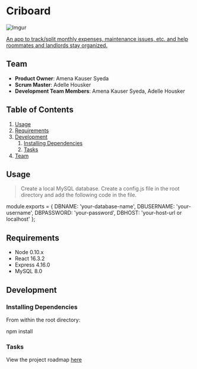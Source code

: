 # Criboard

![Imgur](https://i.imgur.com/4b4AlcY.png)

[An app to track/split monthly expenses, maintenance issues, etc. and help roommates and landlords stay organized.](https://safe-tundra-98409.herokuapp.com)

## Team

  - __Product Owner__: Amena Kauser Syeda
  - __Scrum Master__: Adelle Housker
  - __Development Team Members__: Amena Kauser Syeda, Adelle Housker

## Table of Contents

1. [Usage](#Usage)
1. [Requirements](#requirements)
1. [Development](#development)
    1. [Installing Dependencies](#installing-dependencies)
    1. [Tasks](#tasks)
1. [Team](#team)

## Usage

> Create a local MySQL database. Create a config.js file in the root directory and add the following code in the file.

module.exports = {
  DBNAME: 'your-database-name',
  DBUSERNAME: 'your-username',
  DBPASSWORD: 'your-password',
  DBHOST: 'your-host-url or localhost'
};

## Requirements

- Node 0.10.x
- React 16.3.2
- Express 4.16.0
- MySQL 8.0

## Development

### Installing Dependencies

From within the root directory:

npm install

### Tasks

View the project roadmap [here](https://github.com/rpt06-squealing-alligators/criboard/projects)
